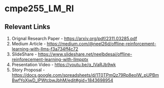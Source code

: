 # cmpe255_LM_RI

Relevant Links
-
1. Orignal Research Paper - https://arxiv.org/pdf/2311.03285.pdf
2. Medium Article - https://medium.com/@neel26d/offline-reinforcement-learning-with-llms-f3a734ff4c72
3. SlideShare - https://www.slideshare.net/neelbdesai/offline-reinforecement-learning-with-llmpptx
4. Presentation Video - https://youtu.be/q_IVaRJb9wk  
5. Story Proposal - https://docs.google.com/spreadsheets/d/1T0TPmQz79Rp8eoIW_pUPBmBwfYoXjwD_lPWtcbwJbhM/edit#gid=1843698954

